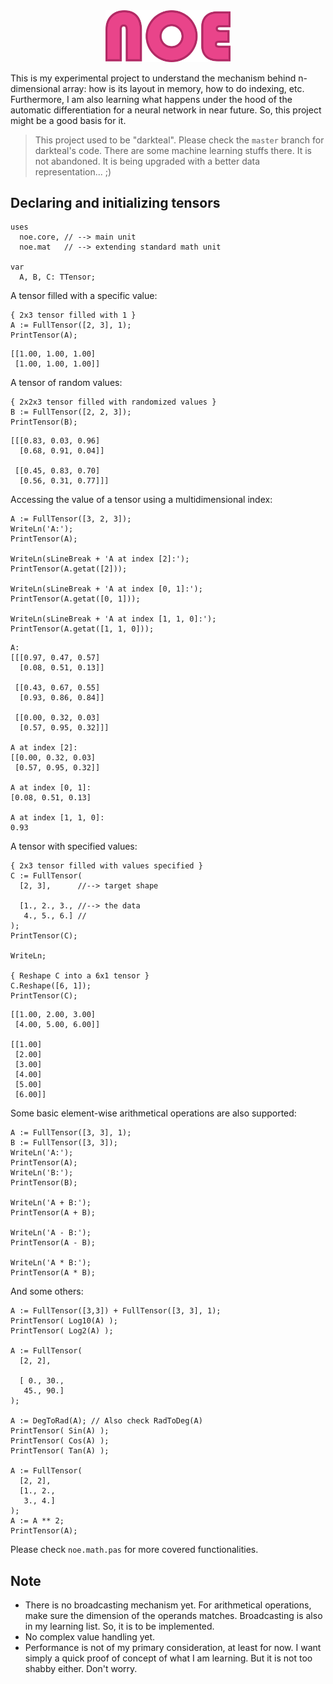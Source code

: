 <div align="center">
<img src="assets/noe-txt.png" alt="logo" width="200px"></img>
</div>

This is my experimental project to understand the mechanism behind n-dimensional array: how is its layout in memory, how to do indexing, etc. Furthermore, I am also learning what happens under the hood of the automatic differentiation for a neural network in near future. So, this project might be a good basis for it.

> This project used to be "darkteal". Please check the `master` branch for darkteal's code. There are some machine learning stuffs there. It is not abandoned. It is being upgraded with a better data representation... ;)

## Declaring and initializing tensors
```delphi
uses
  noe.core, // --> main unit
  noe.mat   // --> extending standard math unit

var
  A, B, C: TTensor; 
```

A tensor filled with a specific value:
```delphi
{ 2x3 tensor filled with 1 }
A := FullTensor([2, 3], 1);
PrintTensor(A);
```

```
[[1.00, 1.00, 1.00]
 [1.00, 1.00, 1.00]]
```
A tensor of random values:
```delphi
{ 2x2x3 tensor filled with randomized values }
B := FullTensor([2, 2, 3]);
PrintTensor(B);
```

```
[[[0.83, 0.03, 0.96]
  [0.68, 0.91, 0.04]]

 [[0.45, 0.83, 0.70]
  [0.56, 0.31, 0.77]]]
```
Accessing the value of a tensor using a multidimensional index:
```delphi
A := FullTensor([3, 2, 3]);
WriteLn('A:');
PrintTensor(A);

WriteLn(sLineBreak + 'A at index [2]:');
PrintTensor(A.getat([2]));

WriteLn(sLineBreak + 'A at index [0, 1]:');
PrintTensor(A.getat([0, 1]));

WriteLn(sLineBreak + 'A at index [1, 1, 0]:');
PrintTensor(A.getat([1, 1, 0]));            
```

```
A:
[[[0.97, 0.47, 0.57]
  [0.08, 0.51, 0.13]]

 [[0.43, 0.67, 0.55]
  [0.93, 0.86, 0.84]]

 [[0.00, 0.32, 0.03]
  [0.57, 0.95, 0.32]]]

A at index [2]:
[[0.00, 0.32, 0.03]
 [0.57, 0.95, 0.32]]

A at index [0, 1]:
[0.08, 0.51, 0.13]

A at index [1, 1, 0]:
0.93
```
A tensor with specified values:
```delphi
{ 2x3 tensor filled with values specified }
C := FullTensor(
  [2, 3],      //--> target shape

  [1., 2., 3., //--> the data
   4., 5., 6.] //
);
PrintTensor(C);

WriteLn;

{ Reshape C into a 6x1 tensor }
C.Reshape([6, 1]);
PrintTensor(C);
```

```
[[1.00, 2.00, 3.00]
 [4.00, 5.00, 6.00]]

[[1.00]
 [2.00]
 [3.00]
 [4.00]
 [5.00]
 [6.00]]
```
Some basic element-wise arithmetical operations are also supported:
```delphi
A := FullTensor([3, 3], 1);
B := FullTensor([3, 3]);
WriteLn('A:');
PrintTensor(A);
WriteLn('B:');
PrintTensor(B);

WriteLn('A + B:');
PrintTensor(A + B);

WriteLn('A - B:');
PrintTensor(A - B);

WriteLn('A * B:');
PrintTensor(A * B);
```
And some others:
```delphi
A := FullTensor([3,3]) + FullTensor([3, 3], 1);
PrintTensor( Log10(A) );
PrintTensor( Log2(A) );

A := FullTensor(
  [2, 2],

  [ 0., 30.,
   45., 90.]
);

A := DegToRad(A); // Also check RadToDeg(A)
PrintTensor( Sin(A) );
PrintTensor( Cos(A) );
PrintTensor( Tan(A) );

A := FullTensor(
  [2, 2],
  [1., 2.,
   3., 4.]
);
A := A ** 2;
PrintTensor(A); 
```
Please check `noe.math.pas` for more covered functionalities.

## Note

- There is no broadcasting mechanism yet. For arithmetical operations, make sure the dimension of the operands matches. Broadcasting is also in my learning list. So, it is to be implemented.
- No complex value handling yet.
- Performance is not of my primary consideration, at least for now. I want simply a quick proof of concept of what I am learning. But it is not too shabby either. Don't worry.
